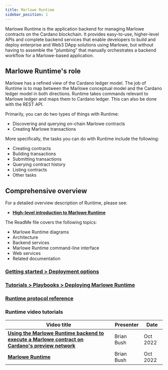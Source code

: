 ```yaml
---
title: Marlowe Runtime
sidebar_position: 1
---
```


Marlowe Runtime is the application backend for managing Marlowe contracts on the Cardano blockchain. It provides easy-to-use, higher-level APIs and complete backend services that enable developers to build and deploy enterprise and Web3 DApp solutions using Marlowe, but without having to assemble the “plumbing” that manually orchestrates a backend workflow for a Marlowe-based application. 

## Marlowe Runtime's role

Marlowe has a refined view of the Cardano ledger model. The job of Runtime is to map between the Marlowe conceptual model and the Cardano ledger model in both directions. Runtime takes commands relevant to Marlowe ledger and maps them to Cardano ledger. This can also be done with the REST API. 

Primarily, you can do two types of things with Runtime: 

* Discovering and querying on-chain Marlowe contracts 
* Creating Marlowe transactions

More specifically, the tasks you can do with Runtime include the following: 

* Creating contracts
* Building transactions 
* Submitting transactions 
* Querying contract history
* Listing contracts
* Other tasks 

## Comprehensive overview

For a detailed overview description of Runtime, please see: 

* **[High-level introduction to Marlowe Runtime](https://github.com/input-output-hk/marlowe-cardano/blob/main/marlowe-runtime/doc/ReadMe.md)**

The ReadMe file covers the following topics: 

* Marlowe Runtime diagrams
* Architecture
* Backend services
* Marlowe Runtime command-line interface
* Web services
* Related documentation

### [Getting started > Deployment options](../../getting-started/deployment-options)

### [Tutorials > Playbooks > Deploying Marlowe Runtime](../../../tutorials/playbooks/deploying-marlowe-runtime)

### [Runtime protocol reference](runtime-protocol-reference/runtime-protocol-reference.md)

### Runtime video tutorials

| Video title | Presenter | Date |
|-------------|-----------|-------------|
| **[Using the Marlowe Runtime backend to execute a Marlowe contract on Cardano's preview network](https://youtu.be/WlsX9GhpKu8)** | Brian Bush | Oct 2022 | 
| **[Marlowe Runtime](https://youtu.be/8Bx2b2Gag0o)** | Brian Bush | Oct 2022 | 

